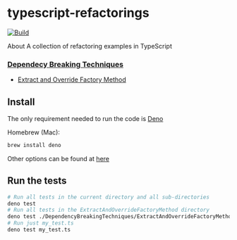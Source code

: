 # typescript-refactorings
[![Build](https://github.com/cborgas/typescript-refactorings/actions/workflows/test.yml/badge.svg)](https://github.com/cborgas/typescript-refactorings/actions/workflows/test.yml)

About A collection of refactoring examples in TypeScript

### [Dependecy Breaking Techniques](DependencyBreakingTechniques)

- [Extract and Override Factory Method](DependencyBreakingTechniques/ExtractAndOverrideFactoryMethod)

## Install

The only requirement needed to run the code is [Deno](https://deno.land/)

Homebrew (Mac):

```bash
brew install deno
```

Other options can be found at [here](https://deno.land/manual@v1.12.1/getting_started/installation)

## Run the tests

```bash
# Run all tests in the current directory and all sub-directories
deno test
# Run all tests in the ExtractAndOverrideFactoryMethod directory
deno test ./DependencyBreakingTechniques/ExtractAndOverrideFactoryMethod/
# Run just my_test.ts
deno test my_test.ts
```